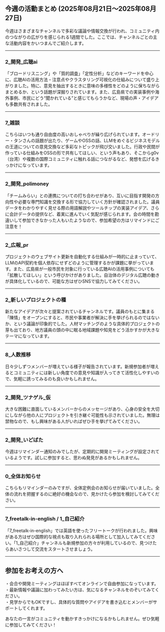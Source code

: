 ## 今週の活動まとめ (2025年08月21日～2025年08月27日)

今週はさまざまなチャンネルで多彩な議論や情報交換が行われ、コミュニティ内のつながりの広がりを感じられる1週間でした。ここでは、チャンネルごとの主な活動内容をかいつまんでご紹介します。

---

### 2_開発_広聴ai
「ブロードリスニング」や「質的調査」「定性分析」などのキーワードを中心に、広聴AIの活用方法・注意点やクラスタリング可視化の仕組みについて盛り上がりました。特に、意見を抽出するときに意味の多様性をどのように保ちながらまとめるか、という話題が深掘りされています。また、広島県での実装事例や海外事例、市民にどう“聞かれている”と感じてもらうかなど、現場の声・アイデアも多数共有されました。

---

### 7_雑談
こちらはいつも通り自由度の高いおしゃべりが繰り広げられています。オードリー・タンさんの話題が出たり、ゲームやOSSの話、LLMをめぐるビジネスモデルの王道についての意見交換など多彩なトピックが飛び交いました。行政や民間が作っている仕組みをOSSの形で共有してほしい、という声もあり、そこからg0v（台湾）や複数の国際コミュニティに触れる話につながるなど、発想を広げるきっかけになっています。

---

### 2_開発_polimoney
「チームみらい」との連携についての打ち合わせがあり、互いに目指す開発の方向性や必要な専門知識を交換する形で協力していく方針が確認されました。議員データをわかりやすく見せる際の用語解説やツールチップの実装アイデア、さらに会計データの提供など、着実に進んでいく気配が感じられます。会の時間を勘違いして参加できなかった人もいたようなので、参加希望の方はリマインドにご注意を！

---

### 2_広報_pr
プロジェクトのウェブサイト更新を自動化する仕組みが一時的に止まっていて、LLMのAPI契約を個人依存にせずどのように管理するかが課題に挙がっています。また、広島県が一般市民を対象に行っている広聴AIの活用事例についても「拡散してほしい」という呼びかけがありました。自治体のデジタル広聴の動きが具体化しているので、可能な方はぜひSNSで協力してみてください。

---

### 2_新しいプロジェクトの種
新たなアイデアが次々と提案されているチャンネルです。議員のもとに集まる「陳情」をオープンにすると、市民や事業者が解決に手を挙げられるのではないか、という議論が印象的でした。人材マッチングのような具体的プロジェクトの芽も出ており、地方議員の頭の中に眠る地域課題や知見をどう活かすかが大きなテーマになっています。

---

### 8_人数推移
日々少しずつメンバーが増えている様子が報告されています。新規参加者が増えるとコミュニティには新しい角度での意見や知識が入ってきて活性化しやすいので、気軽に誘ってみるのも良いかもしれません。

---

### 2_開発_ツナゲル_仮
大きな困難に直面しているメンバーからのメッセージがあり、心身の安全を大切にしながら他の人にプロジェクトを引き継ぐ可能性も示されていました。無理は禁物なので、もし興味がある人がいればぜひ手を挙げてみてください。

---

### 2_開発_いどばた
今週はリマインダー通知のみでしたが、定期的に開発ミーティングが設定されているようです。試しに参加すると、思わぬ発見があるかもしれません。

---

### 0_全体お知らせ
こちらもリマインダーのみですが、全体定例会のお知らせが届いていました。全体の流れを把握するのに絶好の機会なので、見かけたら参加を検討してみてください。

---

### 7_freetalk-in-english / 1_自己紹介
「7_freetalk-in-english」では英語を使ったフリートークが行われました。興味がある方はぜひ国際的な視点も取り入れられる場所として加入してみてください。「1_自己紹介」チャンネルも新規参加の方々が利用しているので、見つけたらあいさつして交流をスタートさせましょう。

---

## 参加をお考えの方へ
・会合や開発ミーティングはほぼすべてオンラインで自由参加になっています。  
・最新情報や議論に加わってみたい方は、気になるチャンネルをのぞいてみてください。  
・見学からでもOKですし、具体的な質問やアイデアを書き込むとメンバーがサポートしてくれます。  

あなたの一言がコミュニティを動かすきっかけになるかもしれません。ぜひ気軽に参加してみてください！  